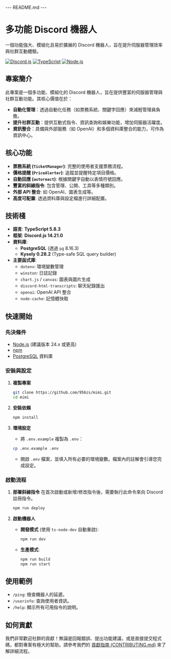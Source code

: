 --- README.md ---
# 多功能 Discord 機器人

一個功能強大、模組化且易於擴展的 Discord 機器人，旨在提升伺服器管理效率與社群互動體驗。

[![Discord.js](https://img.shields.io/badge/Discord.js-v14.21.0-7289DA?logo=discord&logoColor=white)](https://discord.js.org/)
[![TypeScript](https://img.shields.io/badge/TypeScript-v5.9.0-3178C6?logo=typescript&logoColor=white)](https://www.typescriptlang.org/)
[![Node.js](https://img.shields.io/badge/Node.js-≥24.0.0-339933?logo=nodedotjs&logoColor=white)](https://nodejs.org/)

## 專案簡介

此專案是一個多功能、模組化的 Discord 機器人，旨在提供豐富的伺服器管理與社群互動功能。其核心價值在於：

*   **自動化管理**：透過自動化任務（如票務系統、關鍵字回應）來減輕管理員負擔。
*   **提升社群互動**：提供互動式指令、資訊查詢和娛樂功能，增加伺服器活躍度。
*   **資訊整合**：具備與外部服務（如 OpenAI）和多個資料庫整合的能力，可作為資訊中心。

## 核心功能

*   **票務系統 (`TicketManager`)**: 完整的使用者支援票務流程。
*   **價格提醒 (`PriceAlerter`)**: 追蹤並提醒特定項目價格。
*   **自動回應 (`autoreact`)**: 根據關鍵字自動以表情符號回應。
*   **豐富的斜線指令**: 包含管理、公開、工具等多種類別。
*   **外部 API 整合**: 如 OpenAI、圖表生成等。
*   **高度可配置**: 透過資料庫與設定檔進行詳細配置。

## 技術棧

*   **語言**: **TypeScript 5.8.3**
*   **框架**: **Discord.js 14.21.0**
*   **資料庫**:
    *   **PostgreSQL** (透過 `pg` 8.16.3)
    *   **Kysely 0.28.2** (Type-safe SQL query builder)
*   **主要函式庫**:
    *   `dotenv`: 環境變數管理
    *   `winston`: 日誌記錄
    *   `chart.js` / `canvas`: 圖表與圖片生成
    *   `discord-html-transcripts`: 聊天紀錄匯出
    *   `openai`: OpenAI API 整合
    *   `node-cache`: 記憶體快取

## 快速開始

### 先決條件

*   [Node.js](https://nodejs.org/) (建議版本 24.x 或更高)
*   [npm](https://www.npmjs.com/)
*   [PostgreSQL](https://www.postgresql.org/) 資料庫

### 安裝與設定

1.  **複製專案**
    ```bash
    git clone https://github.com/956zs/mimi.git
    cd mimi
    ```

2.  **安裝依賴**
    ```bash
    npm install
    ```

3.  **環境設定**
    *   將 `.env.example` 複製為 `.env`：
      ```bash
      cp .env.example .env
      ```
    *   開啟 `.env` 檔案，並填入所有必要的環境變數。檔案內的註解會引導您完成設定。

### 啟動流程

1.  **部署斜線指令**
    在首次啟動或新增/修改指令後，需要執行此命令來向 Discord 註冊指令。
    ```bash
    npm run deploy
    ```

2.  **啟動機器人**
    *   **開發模式** (使用 `ts-node-dev` 自動重啟):
        ```bash
        npm run dev
        ```
    *   **生產模式**:
        ```bash
        npm run build
        npm run start
        ```

## 使用範例

*   `/ping`: 檢查機器人的延遲。
*   `/userinfo`: 查詢使用者資訊。
*   `/help`: 顯示所有可用指令的說明。

## 如何貢獻

我們非常歡迎社群的貢獻！無論是回報錯誤、提出功能建議，或是直接提交程式碼，都對專案有極大的幫助。請參考我們的 [貢獻指南 (CONTRIBUTING.md)](CONTRIBUTING.md) 來了解詳細流程。

